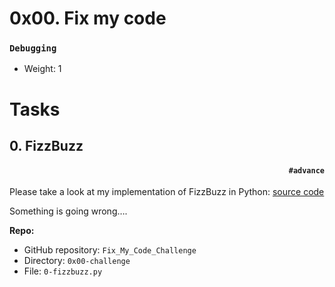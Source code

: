 # 0x00. Fix my code
### `Debugging`

-   Weight: 1


# Tasks

## 0\. FizzBuzz
#### <p align="right">`#advance`</p>
Please take a look at my implementation of FizzBuzz in Python: [source code](https://github.com/alx-tools/0x00-Fix_My_Code_Challenge/blob/master/0-fizzbuzz.py)

Something is going wrong….

**Repo:**

-   GitHub repository: `Fix_My_Code_Challenge`
-   Directory: `0x00-challenge`
-   File: `0-fizzbuzz.py`
